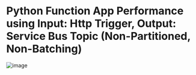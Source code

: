 # Python Function App Performance using Input: Http Trigger, Output: Service Bus Topic (Non-Partitioned, Non-Batching)

![image](https://github.com/user-attachments/assets/8b1eb517-8de1-43a1-80af-c9d723eab1e0)

